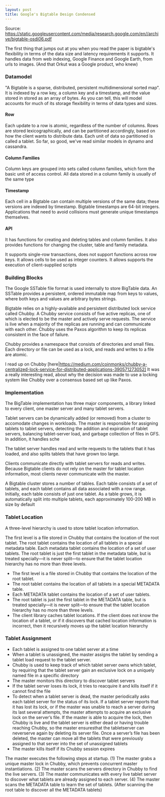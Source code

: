 ```yaml
---
layout: post
title: Google's Bigtable Design Condensed 
---
```

Source: https://static.googleusercontent.com/media/research.google.com/en//archive/bigtable-osdi06.pdf

The first thing that jumps out at you when you read the paper is bigtable's flexibility in terms of the data size and latency requirements it supports.
It handles data from web indexing, Google Finance and Google Earth, from urls to images. (And that Orkut was a Google product, who knew)

### Datamodel

"A Bigtable is a sparse, distributed, persistent multidimensional sorted map". It is indexed by a row key, a column key and a timestamp, and the value stored in stored as an 
array of bytes. As you can tell, this will model accounts for much of its storage flexibility in terms of data types and sizes.

#### Row
Each update to a row is atomic, regardless of the number of columns. Rows are stored lexicographically, and can be partitioned accordingly,
based on how the client wants to distribute data. Each unit of data so partitioned is called a tablet. So far, so good, we've read similar models 
in dynamo and cassandra.

#### Column Families
Column keys are grouped into sets called column families, which form the basic unit of access control. All data
stored in a column family is usually of the same type

#### Timestamp
Each cell in a Bigtable can contain multiple versions of the same data; these versions are indexed by timestamp.
Bigtable timestamps are 64-bit integers. Applications that need to avoid collisions
must generate unique timestamps themselves.

#### API
It has functions for creating and deleting tables and column families. It also provides functions for changing the 
cluster, table and family metadata.

It supports single-row transactions, does not support functions across row keys.
It allows cells to be used as integer counters.
It allows supports the execution of client-supplied scripts

### Building Blocks
The Google SSTable file format is used internally to store BigTable data. An SSTable provides a persistent,
ordered immutable map from keys to values, where both keys and values are arbitrary bytes strings.

Bigtable relies on a highly-available and persistent distributed lock service called Chubby. A Chubby service consists of five active replicas, one of which is
elected to be the master and actively serve requests. The service is live when a majority of the replicas are running
and can communicate with each other. Chubby uses the Paxos algorithm to keep its replicas consistent in
the face of failure.

Chubby provides a namespace that consists of directories and small files. Each directory or
file can be used as a lock, and reads and writes to a file are atomic.

I read up on Chubby [here|https://medium.com/coinmonks/chubby-a-centralized-lock-service-for-distributed-applications-390571273052]
It was a really interesting read, about why the decision was made to use a locking system like Chubby over
a consensus based set up like Paxos.

### Implementation 
The BigTable implementation has three major components, a library linked to every client, one master server and 
many tablet servers. 

Tablet servers can be dynamically added (or removed) from a cluster to accomodate changes in workloads.
The master is responsible for assigning tablets to tablet servers, detecting the addition and expiration of tablet
servers, balancing tablet-server load, and garbage collection of files in GFS. In addition, it handles sche

The tablet server handles read and write requests to the tablets that it has loaded, and also splits
tablets that have grown too large.

Clients communicate directly with tablet servers for reads and writes. Because Bigtable clients do not rely on
the master for tablet location information, most clients never communicate with the master.

A Bigtable cluster stores a number of tables. Each table consists of a set of tablets, and each tablet contains
all data associated with a row range. Initially, each table consists of just one tablet. As a table grows, it is automatically split into multiple tablets, each approximately
100-200 MB in size by default

### Tablet Location

A three-level hierarchy is used to store tablet location information.

The first level is a file stored in Chubby that contains the location of the root tablet. The root tablet contains
the location of all tablets in a special metadata table. Each metadata tablet contains the location of a set of
user tablets. The root tablet is just the first tablet in the metadata table, but is treated specially—it is never
split—to ensure that the tablet location hierarchy has no more than three levels.

* The first level is a file stored in Chubby that contains the location of the root tablet.
* The root tablet contains the location of all tablets in a special METADATA table. 
* Each METADATA tablet contains the location of a set of user tablets. 
* The root tablet is just the first tablet in the METADATA table, but is treated specially—it is never
split—to ensure that the tablet location hierarchy has no more than three levels.
* The client library caches tablet locations. If the client does not know the location of a tablet, 
or if it discovers that cached location information is incorrect, then it recursively moves up the tablet location hierarchy

### Tablet Assignment

* Each tablet is assigned to one tablet server at a time
* When a tablet is unassigned, the master assigns the tablet by sending a tablet load request to the tablet server.
* Chubby is used to keep track of which tablet server owns which tablet, by requiring that the tablet server gain an exclusive lock on a uniquely named file in a specific directory
* The master monitors this directory to discover tablet servers
* If the tablet server loses its lock, it tries to reacquire it and kills itself if it cannot find the file
* To detect when a tablet server is dead, the master periodically asks each tablet server for the status of its
lock. If a tablet server reports that it has lost its lock, or if the master was unable to reach a server during its
last several attempts, the master attempts to acquire an exclusive lock on the server’s file. If the master is able to
acquire the lock, then Chubby is live and the tablet server is either dead or having trouble reaching Chubby, so the
master ensuresthat the tabletserver can neverserve again by deleting its server file. Once a server’s file has been
deleted, the master can move all the tablets that were previously assigned to that server into the set of unassigned
tablets
* The master kills itself if its Chubby session expires

The master executes the following steps at startup. 
(1) The master grabs a unique master lock in Chubby, which prevents concurrent master instantiations. 
(2) The master scans the servers directory in Chubby to find the live servers.
(3) The master communicates with every live tablet server to discover what tablets are already assigned to
each server. 
(4) The master scans the METADATA table to learn the set of tablets. (After scanning the root table to discover all the METADATA tablets)
